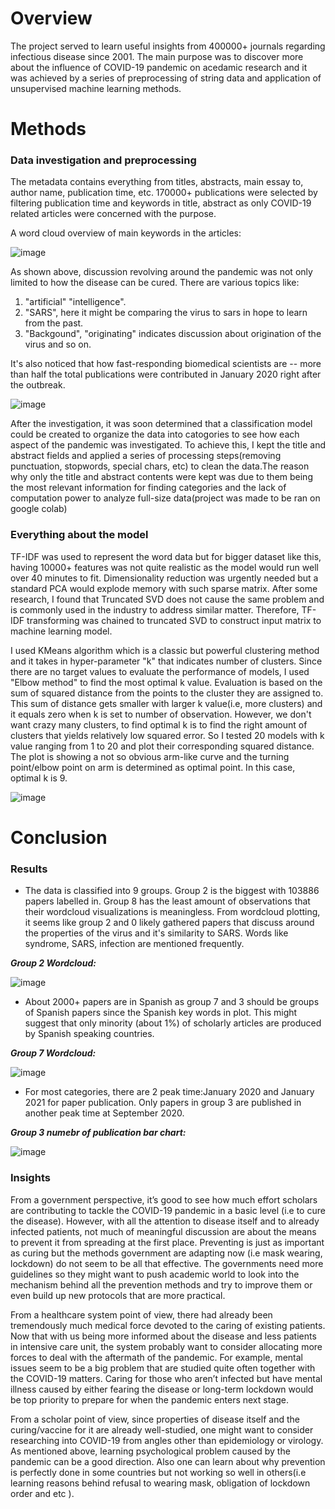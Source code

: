# Overview
The project served to learn useful insights from 400000+ journals regarding infectious disease since 2001. 
The main purpose was to discover more about the influence of COVID-19 pandemic on acedamic research and it was achieved by a series of preprocessing of string data and application of unsupervised machine learning methods.

# Methods
### Data investigation and preprocessing
The metadata contains everything from titles, abstracts, main essay to, author name, publication time, etc. 170000+ publications were selected by filtering publication time and keywords in title, abstract as only COVID-19 related articles were concerned with the purpose.

A word cloud overview of main keywords in the articles:

![image](https://github.com/pengp5781/Traditional-Machine-Learning/assets/111671117/67ab0cc7-b33d-4d48-926b-53af5ce6512e)


As shown above, discussion revolving around the pandemic was not only limited to how the disease can be cured. There are various topics like:
1) "artificial" "intelligence".
2) "SARS", here it might be comparing the virus to sars in hope to learn from the past.
3) "Backgound", "originating" indicates discussion about origination of the virus and so on.

It's also noticed that how fast-responding biomedical scientists are -- more than half the total publications were contributed in January 2020 right after the outbreak.

![image](https://github.com/pengp5781/Traditional-Machine-Learning/assets/111671117/2de58b63-7792-404e-bef0-d8bfb8ff149b)


After the investigation, it was soon determined that a classification model could be created to organize the data into catogories to see how each aspect of the pandemic was investigated. To achieve this, I kept the title and abstract fields and applied a series of processing steps(removing punctuation, stopwords, special chars, etc) to clean the data.The reason why only the title and abstract contents were kept was due to them being the most relevant information for finding categories and the lack of computation power to analyze full-size data(project was made to be ran on google colab)

### Everything about the model
TF-IDF was used to represent the word data but for bigger dataset like this, having 10000+ features was not quite realistic as the model would run well over 40 minutes to fit. Dimensionality reduction was urgently needed but a standard PCA would explode memory with such sparse matrix. After some research, I found that Truncated SVD does not cause the same problem and is commonly used in the industry to address similar matter. Therefore, TF-IDF transforming was chained to truncated SVD to construct input matrix to machine learning model.

I used KMeans algorithm which is a classic but powerful clustering method and it takes in hyper-parameter "k" that indicates number of clusters. Since there are no target values to evaluate the performance of models, I used "Elbow method" to find the most optimal k value. Evaluation is based on the sum of squared distance from the points to the cluster they are assigned to. This sum of distance gets smaller with larger k value(i.e, more clusters) and it equals zero when k is set to number of observation. However, we don't want crazy many clusters, to find optimal k is to find the right amount of clusters that yields relatively low squared error. So I tested 20 models with k value ranging from 1 to 20 and plot their corresponding squared distance. The plot is showing a not so obvious arm-like curve and the turning point/elbow point on arm is determined as optimal point. In this case, optimal k is 9.

![image](https://github.com/pengp5781/Traditional-Machine-Learning/assets/111671117/f459a62f-ecbb-45a7-aa80-2a41d2c60972)



# Conclusion
### Results
- The data is classified into 9 groups. Group 2 is the biggest with 103886 papers labelled in. Group 8 has the least amount of observations that their wordcloud visualizations is meaningless.
  From wordcloud plotting, it seems like group 2 and 0 likely gathered papers that discuss around the properties of the virus and it's similarity to SARS. Words like syndrome, SARS, infection are mentioned frequently.

***Group 2 Wordcloud:***

![image](https://github.com/pengp5781/Traditional-Machine-Learning/assets/111671117/7a08b500-4c16-4560-ab1e-86349a4db9b1)


- About 2000+ papers are in Spanish as group 7 and 3 should be groups of Spanish papers since the Spanish key words in plot. This might suggest that only minority (about 1%) of scholarly articles are produced by Spanish speaking countries.

***Group 7 Wordcloud:***

![image](https://github.com/pengp5781/Traditional-Machine-Learning/assets/111671117/373be115-3c99-43ec-af4a-f83a70aa9036)


- For most categories, there are 2 peak time:January 2020 and January 2021 for paper publication. Only papers in group 3 are published in another peak time at September 2020.

***Group 3 numebr of publication bar chart:***

![image](https://github.com/pengp5781/Traditional-Machine-Learning/assets/111671117/8698b008-8f81-4c74-87e3-d2b792449159)



### Insights

From a government perspective, it’s good to see how much effort scholars  are contributing to tackle the COVID-19 pandemic in a basic level (i.e to cure the disease). However,  with all the attention to disease itself and to already infected patients, not much of meaningful discussion are about the means to prevent it from spreading at the first place. Preventing is just as important as curing but the methods government are adapting now (i.e mask wearing, lockdown) do not seem to be all that effective. The governments need more guidelines so they might want to push academic world to look into the mechanism behind all the prevention methods and try to improve them or even build up new protocols that are more practical.

From a healthcare system point of view, there had already been tremendously much medical force devoted to the caring of existing patients. Now that with us being more informed about the disease and less patients in intensive care unit, the system probably want to consider allocating more forces to deal with the aftermath of the pandemic. For example, mental issues seem to be a big problem that are studied quite often together with the COVID-19 matters. Caring for those who aren’t infected but have mental illness caused by either fearing the disease or long-term lockdown would be top priority to prepare for when the pandemic enters next stage.

From a scholar point of view, since properties of disease itself and the curing/vaccine for it are already well-studied, one might want to consider researching into COVID-19 from angles other than epidemiology or virology.  As mentioned above, learning psychological problem caused by the pandemic can be a good direction. Also one can learn about why prevention is perfectly done in some countries but not working so well in others(i.e learning reasons behind refusal to wearing mask, obligation of lockdown order and etc ).


